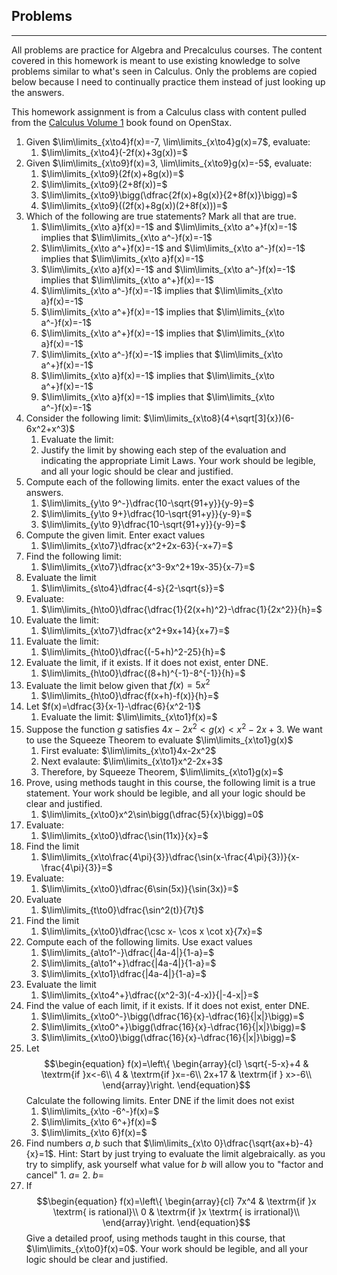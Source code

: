 ## Problems
---

All problems are practice for Algebra and Precalculus courses. The content covered in this homework is meant to use existing knowledge to solve problems similar to what's seen in Calculus. Only the problems are copied below because I need to continually practice them instead of just looking up the answers.

This homework assignment is from a Calculus class with content pulled from the [Calculus Volume 1](https://openstax.org/details/books/calculus-volume-1) book found on OpenStax.

1. Given $\lim\limits_{x\to4}f(x)=-7, \lim\limits_{x\to4}g(x)=7$, evaluate:
	1. $\lim\limits_{x\to4}(-2f(x)+3g(x))=$
2. Given $\lim\limits_{x\to9}f(x)=3, \lim\limits_{x\to9}g(x)=-5$, evaluate:
	1. $\lim\limits_{x\to9}(2f(x)+8g(x))=$
	2. $\lim\limits_{x\to9}(2+8f(x))=$
	3. $\lim\limits_{x\to9}\bigg(\dfrac{2f(x)+8g(x)}{2+8f(x)}\bigg)=$
	4. $\lim\limits_{x\to9}((2f(x)+8g(x))(2+8f(x)))=$
3. Which of the following are true statements? Mark all that are true.
	1. $\lim\limits_{x\to a}f(x)=-1$ and $\lim\limits_{x\to a^+}f(x)=-1$ implies that $\lim\limits_{x\to a^-}f(x)=-1$
	2. $\lim\limits_{x\to a^+}f(x)=-1$ and $\lim\limits_{x\to a^-}f(x)=-1$ implies that $\lim\limits_{x\to a}f(x)=-1$
	3. $\lim\limits_{x\to a}f(x)=-1$ and $\lim\limits_{x\to a^-}f(x)=-1$ implies that $\lim\limits_{x\to a^+}f(x)=-1$
	4. $\lim\limits_{x\to a^-}f(x)=-1$ implies that $\lim\limits_{x\to a}f(x)=-1$
	5. $\lim\limits_{x\to a^+}f(x)=-1$ implies that $\lim\limits_{x\to a^-}f(x)=-1$
	6. $\lim\limits_{x\to a^+}f(x)=-1$ implies that $\lim\limits_{x\to a}f(x)=-1$
	7. $\lim\limits_{x\to a^-}f(x)=-1$ implies that $\lim\limits_{x\to a^+}f(x)=-1$
	8. $\lim\limits_{x\to a}f(x)=-1$ implies that $\lim\limits_{x\to a^+}f(x)=-1$
	9. $\lim\limits_{x\to a}f(x)=-1$ implies that $\lim\limits_{x\to a^-}f(x)=-1$
4. Consider the following limit: $\lim\limits_{x\to8}(4+\sqrt[3]{x})(6-6x^2+x^3)$
	1. Evaluate the limit:
	2. Justify the limit by showing each step of the evaluation and indicating the appropriate Limit Laws. Your work should be legible, and all your logic should be clear and justified.
5. Compute each of the following limits. enter the exact values of the answers.
	1. $\lim\limits_{y\to 9^-}\dfrac{10-\sqrt{91+y}}{y-9}=$
	2. $\lim\limits_{y\to 9+}\dfrac{10-\sqrt{91+y}}{y-9}=$
	3. $\lim\limits_{y\to 9}\dfrac{10-\sqrt{91+y}}{y-9}=$
6. Compute the given limit. Enter exact values
	1. $\lim\limits_{x\to7}\dfrac{x^2+2x-63}{-x+7}=$
7. Find the following limit:
	1. $\lim\limits_{x\to7}\dfrac{x^3-9x^2+19x-35}{x-7}=$
8. Evaluate the limit
	1. $\lim\limits_{s\to4}\dfrac{4-s}{2-\sqrt{s}}=$
9. Evaluate:
	1. $\lim\limits_{h\to0}\dfrac{\dfrac{1}{2(x+h)^2}-\dfrac{1}{2x^2}}{h}=$
10. Evaluate the limit:
	1. $\lim\limits_{x\to7}\dfrac{x^2+9x+14}{x+7}=$
11. Evaluate the limit:
	1. $\lim\limits_{h\to0}\dfrac{(-5+h)^2-25}{h}=$
12. Evaluate the limit, if it exists. If it does not exist, enter DNE.
	1. $\lim\limits_{h\to0}\dfrac{(8+h)^{-1}-8^{-1}}{h}=$
13. Evaluate the limit below given that $f(x)=5x^2$
	1. $\lim\limits_{h\to0}\dfrac{f(x+h)-f(x)}{h}=$
14. Let $f(x)=\dfrac{3}{x-1}-\dfrac{6}{x^2-1}$
	1. Evaluate the limit: $\lim\limits_{x\to1}f(x)=$
15. Suppose the function $g$ satisfies $4x-2x^2<g(x)<x^2-2x+3$. We want to use the Squeeze Theorem to evaluate $\lim\limits_{x\to1}g(x)$
	1. First evaluate: $\lim\limits_{x\to1}4x-2x^2$
	2. Next evalaute: $\lim\limits_{x\to1}x^2-2x+3$
	3. Therefore, by Squeeze Theorem, $\lim\limits_{x\to1}g(x)=$
16. Prove, using methods taught in this course, the following limit is a true statement. Your work should be legible, and all your logic should be clear and justified.
	1. $\lim\limits_{x\to0}x^2\sin\bigg(\dfrac{5}{x}\bigg)=0$
17. Evaluate:
	1. $\lim\limits_{x\to0}\dfrac{\sin(11x)}{x}=$
18. Find the limit
	1. $\lim\limits_{x\to\frac{4\pi}{3}}\dfrac{\sin(x-\frac{4\pi}{3})}{x-\frac{4\pi}{3}}=$
19. Evaluate:
	1. $\lim\limits_{x\to0}\dfrac{6\sin(5x)}{\sin(3x)}=$
20. Evaluate
	1. $\lim\limits_{t\to0}\dfrac{\sin^2(t)}{7t}$
21. Find the limit
	1. $\lim\limits_{x\to0}\dfrac{\csc x- \cos x \cot x}{7x}=$
22. Compute each of the following limits. Use exact values
	1. $\lim\limits_{a\to1^-}\dfrac{|4a-4|}{1-a}=$
	2. $\lim\limits_{a\to1^+}\dfrac{|4a-4|}{1-a}=$
	3. $\lim\limits_{x\to1}\dfrac{|4a-4|}{1-a}=$
23. Evaluate the limit
	1. $\lim\limits_{x\to4^+}\dfrac{(x^2-3)(-4-x)}{|-4-x|}=$
24. Find the value of each limit, if it exists. If it does not exist, enter DNE.
	1. $\lim\limits_{x\to0^-}\bigg(\dfrac{16}{x}-\dfrac{16}{|x|}\bigg)=$
	2. $\lim\limits_{x\to0^+}\bigg(\dfrac{16}{x}-\dfrac{16}{|x|}\bigg)=$
	3. $\lim\limits_{x\to0}\bigg(\dfrac{16}{x}-\dfrac{16}{|x|}\bigg)=$
25. Let $$\begin{equation}
f(x)=\left\{ \begin{array}{cl}
\sqrt{-5-x}+4 & \textrm{if }x<-6\\
4 & \textrm{if }x=-6\\
2x+17 & \textrm{if } x>-6\\
\end{array}\right.
\end{equation}$$ Calculate the following limits. Enter DNE if the limit does not exist
	1. $\lim\limits_{x\to -6^-}f(x)=$
	2. $\lim\limits_{x\to 6^+}f(x)=$
	3. $\lim\limits_{x\to 6}f(x)=$
26.  Find numbers $a, b$ such that $\lim\limits_{x\to 0}\dfrac{\sqrt{ax+b}-4}{x}=1$. Hint: Start by just trying to evaluate the limit algebraically. as you try to simplify, ask yourself what value for $b$ will allow you to "factor and cancel"
	1. $a =$
	2. $b=$
27. If $$\begin{equation}
f(x)=\left\{ \begin{array}{cl}
7x^4 & \textrm{if }x \textrm{ is rational}\\
0 & \textrm{if }x \textrm{ is irrational}\\
\end{array}\right.
\end{equation}$$
Give a detailed proof, using methods taught in this course, that $\lim\limits_{x\to0}f(x)=0$. Your work should be legible, and all your logic should be clear and justified.